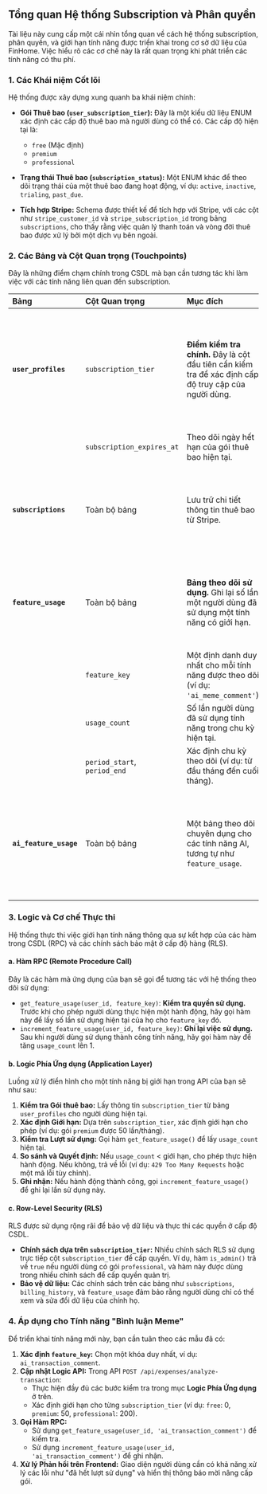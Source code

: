 ## Tổng quan Hệ thống Subscription và Phân quyền

Tài liệu này cung cấp một cái nhìn tổng quan về cách hệ thống subscription, phân quyền, và giới hạn tính năng được triển khai trong cơ sở dữ liệu của FinHome. Việc hiểu rõ các cơ chế này là rất quan trọng khi phát triển các tính năng có thu phí.

### 1. Các Khái niệm Cốt lõi

Hệ thống được xây dựng xung quanh ba khái niệm chính:

-   **Gói Thuê bao (`user_subscription_tier`):** Đây là một kiểu dữ liệu ENUM xác định các cấp độ thuê bao mà người dùng có thể có. Các cấp độ hiện tại là:
    -   `free` (Mặc định)
    -   `premium`
    -   `professional`

-   **Trạng thái Thuê bao (`subscription_status`):** Một ENUM khác để theo dõi trạng thái của một thuê bao đang hoạt động, ví dụ: `active`, `inactive`, `trialing`, `past_due`.

-   **Tích hợp Stripe:** Schema được thiết kế để tích hợp với Stripe, với các cột như `stripe_customer_id` và `stripe_subscription_id` trong bảng `subscriptions`, cho thấy rằng việc quản lý thanh toán và vòng đời thuê bao được xử lý bởi một dịch vụ bên ngoài.

### 2. Các Bảng và Cột Quan trọng (Touchpoints)

Đây là những điểm chạm chính trong CSDL mà bạn cần tương tác khi làm việc với các tính năng liên quan đến subscription.

| Bảng | Cột Quan trọng | Mục đích | Ghi chú |
| :--- | :--- | :--- | :--- |
| **`user_profiles`** | `subscription_tier` | **Điểm kiểm tra chính.** Đây là cột đầu tiên cần kiểm tra để xác định cấp độ truy cập của người dùng. | Được cập nhật (có thể thông qua webhook từ Stripe) khi trạng thái thuê bao thay đổi. |
| | `subscription_expires_at` | Theo dõi ngày hết hạn của gói thuê bao hiện tại. | |
| **`subscriptions`** | Toàn bộ bảng | Lưu trữ chi tiết thông tin thuê bao từ Stripe. | Đây là "nguồn sự thật" cho trạng thái thuê bao của người dùng. |
| **`feature_usage`** | Toàn bộ bảng | **Bảng theo dõi sử dụng.** Ghi lại số lần một người dùng đã sử dụng một tính năng có giới hạn. | Được thiết kế để theo dõi theo chu kỳ (hàng ngày, hàng tháng). |
| | `feature_key` | Một định danh duy nhất cho mỗi tính năng được theo dõi (ví dụ: `'ai_meme_comment'`). | |
| | `usage_count` | Số lần người dùng đã sử dụng tính năng trong chu kỳ hiện tại. | |
| | `period_start`, `period_end` | Xác định chu kỳ theo dõi (ví dụ: từ đầu tháng đến cuối tháng). | |
| **`ai_feature_usage`** | Toàn bộ bảng | Một bảng theo dõi chuyên dụng cho các tính năng AI, tương tự như `feature_usage`. | Việc có một bảng riêng cho thấy một sự tách biệt có chủ đích cho các tính năng AI. |

### 3. Logic và Cơ chế Thực thi

Hệ thống thực thi việc giới hạn tính năng thông qua sự kết hợp của các hàm trong CSDL (RPC) và các chính sách bảo mật ở cấp độ hàng (RLS).

#### a. Hàm RPC (Remote Procedure Call)

Đây là các hàm mà ứng dụng của bạn sẽ gọi để tương tác với hệ thống theo dõi sử dụng:

-   `get_feature_usage(user_id, feature_key)`: **Kiểm tra quyền sử dụng.** Trước khi cho phép người dùng thực hiện một hành động, hãy gọi hàm này để lấy số lần sử dụng hiện tại của họ cho `feature_key` đó.
-   `increment_feature_usage(user_id, feature_key)`: **Ghi lại việc sử dụng.** Sau khi người dùng sử dụng thành công tính năng, hãy gọi hàm này để tăng `usage_count` lên 1.

#### b. Logic Phía Ứng dụng (Application Layer)

Luồng xử lý điển hình cho một tính năng bị giới hạn trong API của bạn sẽ như sau:

1.  **Kiểm tra Gói thuê bao:** Lấy thông tin `subscription_tier` từ bảng `user_profiles` cho người dùng hiện tại.
2.  **Xác định Giới hạn:** Dựa trên `subscription_tier`, xác định giới hạn cho phép (ví dụ: gói `premium` được 50 lần/tháng).
3.  **Kiểm tra Lượt sử dụng:** Gọi hàm `get_feature_usage()` để lấy `usage_count` hiện tại.
4.  **So sánh và Quyết định:** Nếu `usage_count` < giới hạn, cho phép thực hiện hành động. Nếu không, trả về lỗi (ví dụ: `429 Too Many Requests` hoặc một mã lỗi tùy chỉnh).
5.  **Ghi nhận:** Nếu hành động thành công, gọi `increment_feature_usage()` để ghi lại lần sử dụng này.

#### c. Row-Level Security (RLS)

RLS được sử dụng rộng rãi để bảo vệ dữ liệu và thực thi các quyền ở cấp độ CSDL.

-   **Chính sách dựa trên `subscription_tier`:** Nhiều chính sách RLS sử dụng trực tiếp cột `subscription_tier` để cấp quyền. Ví dụ, hàm `is_admin()` trả về `true` nếu người dùng có gói `professional`, và hàm này được dùng trong nhiều chính sách để cấp quyền quản trị.
-   **Bảo vệ dữ liệu:** Các chính sách trên các bảng như `subscriptions`, `billing_history`, và `feature_usage` đảm bảo rằng người dùng chỉ có thể xem và sửa đổi dữ liệu của chính họ.

### 4. Áp dụng cho Tính năng "Bình luận Meme"

Để triển khai tính năng mới này, bạn cần tuân theo các mẫu đã có:

1.  **Xác định `feature_key`:** Chọn một khóa duy nhất, ví dụ: `ai_transaction_comment`.
2.  **Cập nhật Logic API:** Trong API `POST /api/expenses/analyze-transaction`:
    -   Thực hiện đầy đủ các bước kiểm tra trong mục **Logic Phía Ứng dụng** ở trên.
    -   Xác định giới hạn cho từng `subscription_tier` (ví dụ: `free`: 0, `premium`: 50, `professional`: 200).
3.  **Gọi Hàm RPC:**
    -   Sử dụng `get_feature_usage(user_id, 'ai_transaction_comment')` để kiểm tra.
    -   Sử dụng `increment_feature_usage(user_id, 'ai_transaction_comment')` để ghi nhận.
4.  **Xử lý Phản hồi trên Frontend:** Giao diện người dùng cần có khả năng xử lý các lỗi như "đã hết lượt sử dụng" và hiển thị thông báo mời nâng cấp gói.